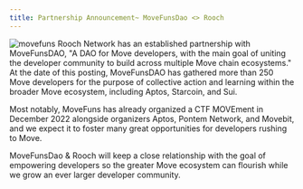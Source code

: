 ```yaml
---
title: Partnership Announcement~ MoveFunsDao <> Rooch
---
```

![movefuns](https://user-images.githubusercontent.com/99104408/217434466-c5670401-0094-4386-b0de-699e25f31650.png)
Rooch Network has an established partnership with MoveFunsDAO, "A DAO for Move developers, with the main goal of uniting the developer community to build across multiple Move chain ecosystems." At the date of this posting, MoveFunsDAO has gathered more than 250 Move developers for the purpose of collective action and learning within the broader Move ecosystem, including Aptos, Starcoin, and Sui.  

Most notably, MoveFuns has already organized a CTF MOVEment in December 2022 alongside organizers Aptos, Pontem Network, and Movebit, and we expect it to foster many great opportunities for developers rushing to Move. 

MoveFunsDao & Rooch will keep a close relationship with the goal of empowering developers so the greater Move ecosystem can flourish while we grow an ever larger developer community. 
